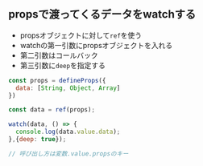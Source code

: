 ## propsで渡ってくるデータをwatchする
- propsオブジェクトに対して`ref`を使う
- watchの第一引数にpropsオブジェクトを入れる
- 第二引数はコールバック
- 第三引数に`deep`を指定する
```js
const props = defineProps({
  data: [String, Object, Array]
})

const data = ref(props);

watch(data, () => {
  console.log(data.value.data);
},{deep: true});

// 呼び出し方は変数.value.propsのキー
```
